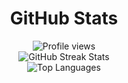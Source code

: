 <div align="center">
  <h1>GitHub Stats</h1>
<!--   <br> -->
<img src="https://komarev.com/ghpvc/?username=taoos12&label=Profile%20views&color=000000&style=flat" alt="Profile views"/>
</div>

<div align="center">
  <img src="https://nirzak-streak-stats.vercel.app/?user=taoos12&theme=default&hide_border=false" alt="GitHub Streak Stats"/>
  <br/>
  <img src="https://github-readme-stats.vercel.app/api/top-langs/?username=taoos12&theme=default&hide_border=false&include_all_commits=false&count_private=false&layout=compact" alt="Top Languages"/>
</div>


<!-- <div align="center"> -->
 <!--  <img src="https://profile-readme-generator.com/assets/snake.svg" alt="Snake animation" /> -->
<!-- </div> -->
